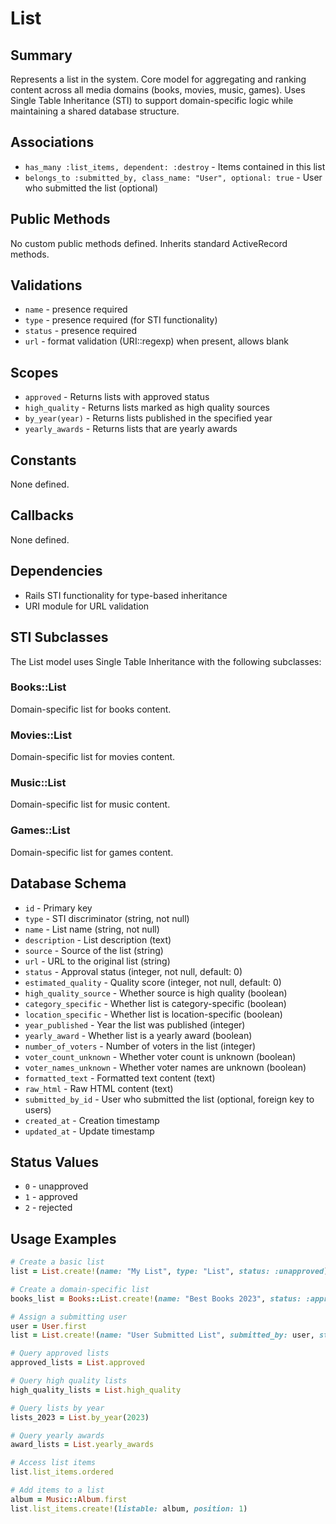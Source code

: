 # List

## Summary
Represents a list in the system. Core model for aggregating and ranking content across all media domains (books, movies, music, games). Uses Single Table Inheritance (STI) to support domain-specific logic while maintaining a shared database structure.

## Associations
- `has_many :list_items, dependent: :destroy` - Items contained in this list
- `belongs_to :submitted_by, class_name: "User", optional: true` - User who submitted the list (optional)

## Public Methods
No custom public methods defined. Inherits standard ActiveRecord methods.

## Validations
- `name` - presence required
- `type` - presence required (for STI functionality)
- `status` - presence required
- `url` - format validation (URI::regexp) when present, allows blank

## Scopes
- `approved` - Returns lists with approved status
- `high_quality` - Returns lists marked as high quality sources
- `by_year(year)` - Returns lists published in the specified year
- `yearly_awards` - Returns lists that are yearly awards

## Constants
None defined.

## Callbacks
None defined.

## Dependencies
- Rails STI functionality for type-based inheritance
- URI module for URL validation

## STI Subclasses
The List model uses Single Table Inheritance with the following subclasses:

### Books::List
Domain-specific list for books content.

### Movies::List
Domain-specific list for movies content.

### Music::List
Domain-specific list for music content.

### Games::List
Domain-specific list for games content.

## Database Schema
- `id` - Primary key
- `type` - STI discriminator (string, not null)
- `name` - List name (string, not null)
- `description` - List description (text)
- `source` - Source of the list (string)
- `url` - URL to the original list (string)
- `status` - Approval status (integer, not null, default: 0)
- `estimated_quality` - Quality score (integer, not null, default: 0)
- `high_quality_source` - Whether source is high quality (boolean)
- `category_specific` - Whether list is category-specific (boolean)
- `location_specific` - Whether list is location-specific (boolean)
- `year_published` - Year the list was published (integer)
- `yearly_award` - Whether list is a yearly award (boolean)
- `number_of_voters` - Number of voters in the list (integer)
- `voter_count_unknown` - Whether voter count is unknown (boolean)
- `voter_names_unknown` - Whether voter names are unknown (boolean)
- `formatted_text` - Formatted text content (text)
- `raw_html` - Raw HTML content (text)
- `submitted_by_id` - User who submitted the list (optional, foreign key to users)
- `created_at` - Creation timestamp
- `updated_at` - Update timestamp

## Status Values
- `0` - unapproved
- `1` - approved
- `2` - rejected

## Usage Examples
```ruby
# Create a basic list
list = List.create!(name: "My List", type: "List", status: :unapproved)

# Create a domain-specific list
books_list = Books::List.create!(name: "Best Books 2023", status: :approved)

# Assign a submitting user
user = User.first
list = List.create!(name: "User Submitted List", submitted_by: user, status: :approved)

# Query approved lists
approved_lists = List.approved

# Query high quality lists
high_quality_lists = List.high_quality

# Query lists by year
lists_2023 = List.by_year(2023)

# Query yearly awards
award_lists = List.yearly_awards

# Access list items
list.list_items.ordered

# Add items to a list
album = Music::Album.first
list.list_items.create!(listable: album, position: 1)
``` 